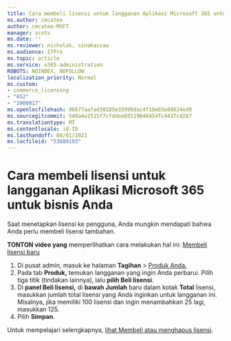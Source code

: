 ```yaml
---
title: Cara membeli lisensi untuk langganan Aplikasi Microsoft 365 untuk bisnis Anda
ms.author: cmcatee
author: cmcatee-MSFT
manager: scotv
ms.date: ''
ms.reviewer: nicholak, sinakassaw
ms.audience: ITPro
ms.topic: article
ms.service: o365-administration
ROBOTS: NOINDEX, NOFOLLOW
localization_priority: Normal
ms.custom:
- commerce_licensing
- "652"
- "2000017"
ms.openlocfilehash: 96677aa7ad38185e35999dac4f18e65e88624ed8
ms.sourcegitcommit: 540a4e2515f7cfddee65519046454fc4437cd287
ms.translationtype: MT
ms.contentlocale: id-ID
ms.lasthandoff: 08/01/2021
ms.locfileid: "53689193"
---
```

# <a name="how-to-buy-licenses-for-your-microsoft-365-apps-for-business-subscription"></a>Cara membeli lisensi untuk langganan Aplikasi Microsoft 365 untuk bisnis Anda

Saat menetapkan lisensi ke pengguna, Anda mungkin mendapati bahwa Anda perlu membeli lisensi tambahan.

**TONTON video yang** memperlihatkan cara melakukan hal ini: [Membeli lisensi baru](https://go.microsoft.com/fwlink/p/?linkid=2154857)
  
1. Di pusat admin, masuk ke halaman **Tagihan**  >  [Produk Anda.](https://go.microsoft.com/fwlink/p/?linkid=842054)
2. Pada tab **Produk,** temukan langganan yang ingin Anda perbarui. Pilih tiga titik (tindakan lainnya), lalu **pilih Beli lisensi**.
3. Di **panel Beli lisensi,** di **bawah Jumlah** baru dalam kotak **Total** lisensi, masukkan jumlah total lisensi yang Anda inginkan untuk langganan ini. Misalnya, jika memiliki 100 lisensi dan ingin menambahkan 25 lagi, masukkan 125.
4. Pilih **Simpan**.

Untuk mempelajari selengkapnya, [lihat Membeli atau menghapus lisensi](/microsoft-365/commerce/licenses/buy-licenses).